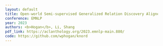 ```yaml
---
layout: default
title: Open-world Semi-supervised Generalized Relation Discovery Aligned in a Real-world Setting
conference: EMNLP
year: 2023
authors: <b>Hogan</b>, Li, Shang
pdf_link: https://aclanthology.org/2023.emnlp-main.880/
code: https://github.com/wphogan/knord
---
```

